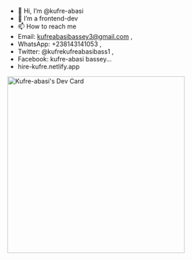 - 👋 Hi, I’m @kufre-abasi
- 👀 I’m a frontend-dev
- 📫 How to reach me
-  Email: kufreabasibassey3@gmail.com ,
-   WhatsApp: +238143141053 ,
-   Twitter: @kufrekufreabasibass1 ,
-   Facebook: kufre-abasi bassey...
-   hire-kufre.netlify.app

<!---
kufre-abasi/kufre-abasi is a ✨ special ✨ repository because its `README.md` (this file) appears on your GitHub profile.
You can click the Preview link to take a look at your changes.
--->

<a href="https://app.daily.dev/DailyDevTips"><img src="https://api.daily.dev/devcards/9df4e2efb1574960b89a3ff5eee74f4a.png?r=abt" width="400" alt="Kufre-abasi's Dev Card"/></a>
